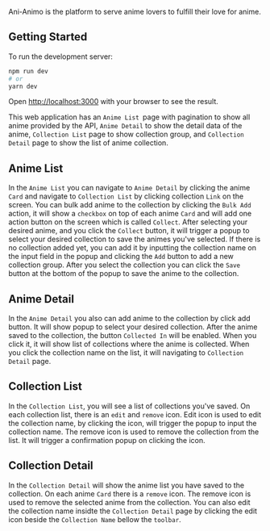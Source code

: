 Ani-Animo is the platform to serve anime lovers to fulfill their love for anime.

## Getting Started

To run the development server:

```bash
npm run dev
# or
yarn dev
```

Open [http://localhost:3000](http://localhost:3000) with your browser to see the result.

This web application has an `Anime List `page with pagination to show all anime provided by the API, `Anime Detail` to show the detail data of the anime, `Collection List` page to show collection group, and `Collection Detail` page to show the list of anime collection.

## Anime List
In the `Anime List` you can navigate to `Anime Detail` by clicking the anime `Card` and navigate to `Collection List` by clicking collection `Link` on the screen. You can bulk add anime to the collection by clicking the `Bulk Add` action, it will show a `checkbox` on top of each anime `Card` and will add one action button on the screen which is called `Collect`. After selecting your desired anime, and you click the `Collect` button, it will trigger a popup to select your desired collection to save the animes you've selected. If there is no collection added yet, you can add it by inputting the collection name on the input field in the popup and clicking the `Add` button to add a new collection group. After you select the collection you can click the `Save` button at the bottom of the popup to save the anime to the collection.

## Anime Detail
In the `Anime Detail` you also can add anime to the collection by click add button. It will show popup to select your desired collection. After the anime saved to the collection, the button `Collected In` will be enabled. When you click it, it will show list of collections where the anime is collected. When you click the collection name on the list, it will navigating to `Collection Detail` page.


## Collection List
In the `Collection List`, you will see a list of collections you've saved. On each collection list, there is an `edit` and `remove` icon. Edit icon is used to edit the collection name, by clicking the icon, will trigger the popup to input the collection name. The remove icon is used to remove the collection from the list. It will trigger a confirmation popup on clicking the icon.

## Collection Detail
In the `Collection Detail` will show the anime list you have saved to the collection. On each anime `Card` there is a `remove` icon. The remove icon is used to remove the selected anime from the collection. You can also edit the collection name insidte the `Collection Detail` page by clicking the edit icon beside the `Collection Name` bellow the `toolbar`.


